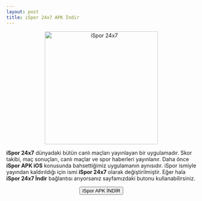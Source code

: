 ```yaml
---
layout: post
title: iSpor 24x7 APK İndir
---
```


<center>
<img src="/images/ispor.png" alt="iSpor 24x7" width="300px"/>
</center>
<p><strong>iSpor 24x7</strong> dünyadaki bütün canlı maçları yayınlayan bir uygulamadır. Skor takibi, maç sonuçları, canlı maçlar ve spor haberleri yayınlanır. Daha önce <strong>iSpor APK iOS</strong> konusunda bahsettiğimiz uygulamanın aynısıdır. iSpor ismiyle yayından kaldırıldığı için ismi <strong>iSpor 24x7</strong> olarak değiştirilmiştir. Eğer hala <strong>iSpor 24x7 İndir</strong> bağlantısı arıyorsanız sayfamızdaki butonu kullanabilirsiniz.
</p>

<center>
<a href="https://indirapk.club/ispor-apk-ios/" target="_blank"><button class="button3">iSpor APK İNDİR</button></a>
</center>
